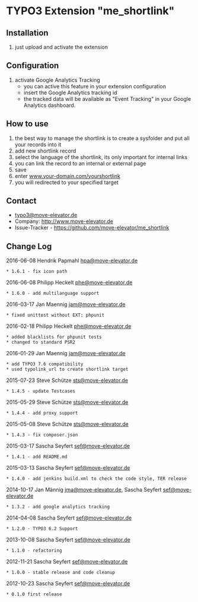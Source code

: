# TYPO3 Extension "me_shortlink"

## Installation

1. just upload and activate the extension

## Configuration

1.  activate Google Analytics Tracking
	* you can active this feature in your extension configuration
	* insert the Google Analytics tracking id
	* the tracked data will be available as "Event Tracking" in your Google Analytics dashboard.

## How to use

1. the best way to manage the shortlink is to create a sysfolder and put all your records into it
2. add new shortlink record
3. select the language of the shortlink, its only important for internal links
4. you can link the record to an internal or external page
5. save
6. enter www.your-domain.com/yourshortlink
7. you will redirected to your specified target

## Contact
* typo3@move-elevator.de
* Company: http://www.move-elevator.de
* Issue-Tracker - https://github.com/move-elevator/me_shortlink

## Change Log

2016-06-08  Hendrik Papmahl <hpa@move-elevator.de>

    * 1.6.1 - fix icon path
    
2016-06-08  Philipp Heckelt <phe@move-elevator.de>

    * 1.6.0 - add multilanguage support

2016-03-17  Jan Maennig <jam@move-elevator.de>

	* fixed unittest without EXT: phpunit

2016-02-18 Philipp Heckelt <phe@move-elevator.de>

    * added blacklists for phpunit tests
    * changed to standard PSR2

2016-01-29  Jan Maennig <jam@move-elevator.de>

	* add TYPO3 7.6 compatibility
	* used typolink_url to create shortlink target

2015-07-23  Steve Schütze <sts@move-elevator.de>

	* 1.4.5 - update Testcases

2015-05-29  Steve Schütze <sts@move-elevator.de>

	* 1.4.4 - add proxy support

2015-05-08  Steve Schütze <sts@move-elevator.de>

	* 1.4.3 - fix composer.json

2015-03-17  Sascha Seyfert <sef@move-elevator.de>

	* 1.4.1 - add README.md

2015-03-13  Sascha Seyfert <sef@move-elevator.de>

	* 1.4.0 - add jenkins build.xml to check the code style, TER release

2014-10-17  Jan Männig <jma@move-elevator.de>, Sascha Seyfert <sef@move-elevator.de>

	* 1.3.2 - add google analytics tracking

2014-04-08  Sascha Seyfert  <sef@move-elevator.de>

	* 1.2.0 - TYPO3 6.2 Support

2013-10-08  Sascha Seyfert <sef@move-elevator.de>

	* 1.1.0 - refactoring

2012-11-21  Sascha Seyfert <sef@move-elevator.de>

	* 1.0.0 - stable release and code cleanup

2012-10-23  Sascha Seyfert <sef@move-elevator.de>

	* 0.1.0 first release

